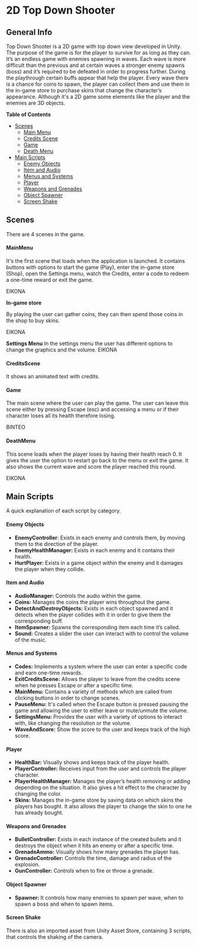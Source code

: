 # 2D Top Down Shooter

## General Info

Top Down Shooter is a 2D game with top down view developed in Unity. The purpose of the game is for the player to survive for as long as they can. It’s an endless game with enemies spawning in waves. Each wave is more difficult than the previous and at certain waves a stronger enemy spawns (boss) and it’s required to be defeated in order to progress further. During the playthrough certain buffs appear that help the player. Every wave there is a chance for coins to spawn, the player can collect them and use them in the in-game store to purchase skins that change the character’s appearance.
Although it's a 2D game some elements like the player and the enemies are 3D objects.

**Table of Contents**
- [Scenes](#Scenes)
  - [Main Menu](#MaiMenu)
  - [Credits Scene](#CreditsScene) 
  - [Game](#Game)
  - [Death Menu](#DeathMenu)
- [Main Scripts](#Main-Scripts)
  - [Enemy Objects](#Enemy-Objects)
  - [Item and Audio](#Item-and-Audio)
  - [Menus and Systems](#Menus-and-Systems)
  - [Player](#Player)
  - [Weapons and Grenades](#Weapons-and-Grenades)
  - [Object Spawner](#Object-Spawner)
  - [Screen Shake](#Screen-Shake)

## Scenes

There are 4 scenes in the game.
#### MainMenu
It's the first scene that loads when the application is launched. It contains buttons with options to start the game (Play), enter the in-game store (Shop), open the Settings menu, watch the Credits, enter a code to redeem a one-time reward or exit the game.

ΕΙΚΟΝΑ

**In-game store**

By playing the user can gather coins, they can then spend those coins in the shop to buy skins.

ΕΙΚΟΝΑ

**Settings Menu**
In the settings menu the user has different options to change the graphics and the volume.
ΕΙΚΟΝΑ

#### CreditsScene
It shows an animated text with credits.

#### Game 
The main scene where the user can play the game. The user can leave this scene either by pressing Escape (esc) and accessing a menu or if their character loses all its health therefore losing.

ΒΙΝΤΕΟ

#### DeathMenu
This scene loads when the player loses by having their health reach 0. It gives the user the option to restart go back to the menu or exit the game. It also shows the current wave and score the player reached this round.

ΕΙΚΟΝΑ

## Main Scripts

A quick explanation of each script by category.
#### Enemy Objects
- **EnemyController**: Exists in each enemy and controls them, by moving them to the direction of the player.
- **EnemyHealthManager:** Exists in each enemy and it contains their health.
- **HurtPlayer:** Exists in a game object within the enemy and it damages the player when they collide.

#### Item and Audio
- **AudioManager:** Controls the audio within the game.
- **Coins:** Manages the coins the player wins throughout the game.
- **DetectAndDestroyObjects:** Exists in each object spawned and it detects when the player collides with it in order to give them the corresponding buff.
- **ItemSpawner:** Spawns the corresponding item each time it’s called.
- **Sound:** Creates a slider the user can interact with to control the volume of the music.

#### Menus and Systems
- **Codes:** Implements a system where the user can enter a specific code and earn one-time rewards.
- **ExitCreditsScene:** Allows the player to leave from the credits scene when he presses Escape or after a specific time.
- **MainMenu:** Contains a variety of methods which are called from clicking buttons in order to change scenes.
- **PauseMenu:** It's called when the Escape button is pressed pausing the game and allowing the user to either leave or mute/unmute the volume.
- **SettingsMenu:** Provides the user with a variety of options to interact with, like changing the resolution or the volume.
- **WaveAndScore:** Show the score to the user and keeps track of the high score.

#### Player
- **HealthBar:** Visually shows and keeps track of the player health.
- **PlayerController:** Receives input from the user and controls the player character.
- **PlayerHealthManager:** Manages the player’s health removing or adding depending on the situation. It also gives a hit effect to the character by changing the color.
- **Skins:** Manages the in-game store by saving data on which skins the players has bought. It also allows the player to change the skin to one he has already bought.

#### Weapons and Grenades
- **BulletController:** Exists in each instance of the created bullets and it destroys the object when it hits an enemy or after a specific time.
- **GrenadeAmmo:** Visually shows how many grenades the player has.
- **GrenadeController:** Controls the time, damage and radius of the explosion.
- **GunController:** Controls when to fire or throw a grenade.

#### Object Spawner
- **Spawner:** It controls how many enemies to spawn per wave, when to spawn a boss and when to spawn items.

#### Screen Shake
There is also an imported asset from Unity Asset Store, containing 3 scripts, that controls the shaking of the camera.

